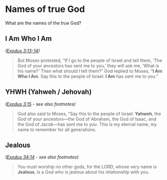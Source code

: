 # Names of true God
What are the names of the true God?

## I Am Who I Am
*([Exodus 3:13-14](https://biblehub.com/nlt/exodus/3.htm))*
> But Moses protested, “If I go to the people of Israel and tell them, ‘The God of your ancestors has sent me to you,’ they will ask me, ‘What is his name?’ Then what should I tell them?”
> God replied to Moses, “**I Am Who I Am**. Say this to the people of Israel: **I Am** has sent me to you.” 

## YHWH (Yahweh / Jehovah)
*([Exodus 3:15](https://biblehub.com/nlt/exodus/3.htm) - see also footnotes)*
> God also said to Moses, “Say this to the people of Israel: **Yahweh**, the God of your ancestors—the God of Abraham, the God of Isaac, and the God of Jacob—has sent me to you. This is my eternal name, my name to remember for all generations.

## Jealous
*([Exodus 34:14](https://biblehub.com/nlt/exodus/34.htm) - see also footnotes)*
> You must worship no other gods, for the LORD, whose very name is **Jealous**, is a God who is jealous about his relationship with you.
